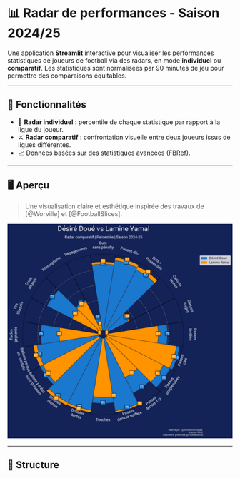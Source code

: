 # 📊 Radar de performances - Saison 2024/25

Une application **Streamlit** interactive pour visualiser les performances statistiques de joueurs de football via des radars, en mode **individuel** ou **comparatif**. Les statistiques sont normalisées par 90 minutes de jeu pour permettre des comparaisons équitables.

---

## 🚀 Fonctionnalités

- 🎯 **Radar individuel** : percentile de chaque statistique par rapport à la ligue du joueur.
- ⚔️ **Radar comparatif** : confrontation visuelle entre deux joueurs issus de ligues différentes.
- 📈 Données basées sur des statistiques avancées (FBRef).

---

## 🖥️ Aperçu

> Une visualisation claire et esthétique inspirée des travaux de [@Worville] et [@FootballSlices].

![aperçu radar](Radar_comparatif_app.png)

---

## 📁 Structure
